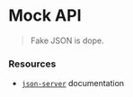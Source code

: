 # Mock API
> Fake JSON is dope.

### Resources
- [`json-server`](https://www.npmjs.com/package/json-server) documentation